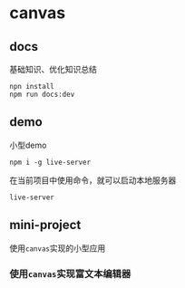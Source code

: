 # canvas

## docs

基础知识、优化知识总结

```shell
npn install 
npm run docs:dev
```

## demo

小型demo

```shell
npm i -g live-server
```

在当前项目中使用命令，就可以启动本地服务器
```shell
live-server 
```

## mini-project

使用`canvas`实现的小型应用

### 使用`canvas`实现富文本编辑器

